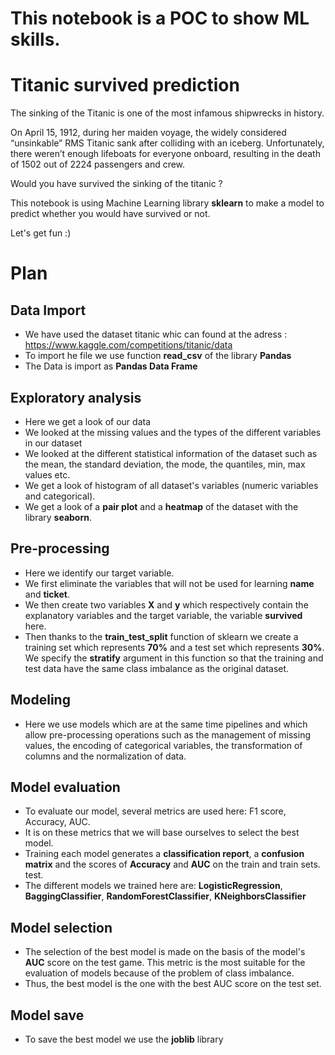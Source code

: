 # This notebook is a POC to show ML skills.

# Titanic survived prediction
The sinking of the Titanic is one of the most infamous shipwrecks in history.

On April 15, 1912, during her maiden voyage, the widely considered “unsinkable” RMS Titanic sank after colliding with an iceberg. Unfortunately, there weren’t enough lifeboats for everyone onboard, resulting in the death of 1502 out of 2224 passengers and crew.

Would you have survived the sinking of the titanic ? 

This notebook is using Machine Learning library **sklearn** to make a model to predict whether you would have survived or not. 

Let's get fun :)


# Plan

## Data Import
* We have used the dataset titanic whic can found at the adress : https://www.kaggle.com/competitions/titanic/data
* To import he file we use function **read_csv** of the library **Pandas**
* The Data is import as **Pandas Data Frame**

## Exploratory analysis
* Here we get a look of our data 
* We looked at the missing values ​​and the types of the different variables in our dataset
* We looked at the different statistical information of the dataset such as the mean, the standard deviation, the mode, the quantiles, min, max values etc.
* We get a look of histogram of all dataset's variables (numeric variables and categorical).
* We get a look of a **pair plot** and a **heatmap** of the dataset with the library **seaborn**.
## Pre-processing
* Here we identify our target variable.
* We first eliminate the variables that will not be used for learning **name** and **ticket**.
* We then create two variables **X** and **y** which respectively contain the explanatory variables and the target variable, the variable **survived** here.
* Then thanks to the **train_test_split** function of sklearn we create a training set which represents **70%** and a test set which represents **30%**. We specify the **stratify** argument in this function so that the training and test data have the same class imbalance as the original dataset.
## Modeling
* Here we use models which are at the same time pipelines and which allow pre-processing operations such as the management of missing values, the encoding of categorical variables, the transformation of columns and the normalization of data.
## Model evaluation 
* To evaluate our model, several metrics are used here: F1 score, Accuracy, AUC.
* It is on these metrics that we will base ourselves to select the best model.
* Training each model generates  a **classification report**, a **confusion matrix** and the scores of **Accuracy** and **AUC** on the train and train sets. test.
* The different models we trained here are: **LogisticRegression**, **BaggingClassifier**, **RandomForestClassifier**, **KNeighborsClassifier**
## Model selection
* The selection of the best model is made on the basis of the model's **AUC** score on the test game. This metric is the most suitable for the evaluation of models because of the problem of class imbalance.
* Thus, the best model is the one with the best AUC score on the test set.
## Model save 
* To save the best model we use the **joblib** library
